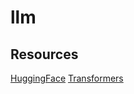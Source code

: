 # llm


## Resources
[HuggingFace](https://huggingface.co/)
[Transformers](https://github.com/huggingface/transformers)
